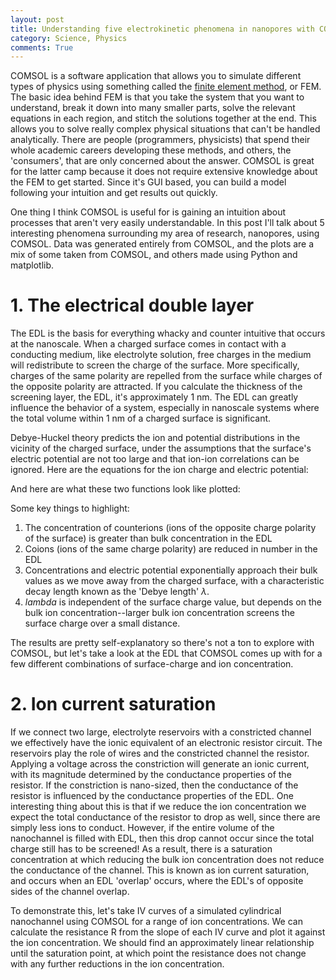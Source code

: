 ```yaml
---
layout: post
title: Understanding five electrokinetic phenomena in nanopores with COMSOL
category: Science, Physics
comments: True
---
```


COMSOL is a software application that allows you to simulate different types of physics using something called the [finite element method](https://en.wikipedia.org/wiki/Finite_element_method), or FEM. The basic idea behind FEM is that you take the system that you want to understand, break it down into many smaller parts, solve the relevant equations in each region, and stitch the solutions together at the end. This allows you to solve really complex physical situations that can't be handled analytically. There are people (programmers, physicists) that spend their whole academic careers developing these methods, and others, the 'consumers', that are only concerned about the answer. COMSOL is great for the latter camp because it does not require extensive knowledge about the FEM to get started. Since it's GUI based, you can build a model following your intuition and get results out quickly.

One thing I think COMSOL is useful for is gaining an intuition about processes that aren't very easily understandable. In this post I'll talk about 5 interesting phenomena surrounding my area of research, nanopores, using COMSOL. Data was generated entirely from COMSOL, and the plots are a mix of some taken from COMSOL, and others made using Python and matplotlib.

# 1. The electrical double layer
The EDL is the basis for everything whacky and counter intuitive that occurs at the nanoscale. When a charged surface comes in contact with a conducting medium, like electrolyte solution, free charges in the medium will redistribute to screen the charge of the surface. More specifically, charges of the same polarity are repelled from the surface while charges of the opposite polarity are attracted. If you calculate the thickness of the screening layer, the EDL, it's approximately 1 nm. The EDL can greatly influence the behavior of a system, especially in nanoscale systems where the total volume within 1 nm of a charged surface is significant.

Debye-Huckel theory predicts the ion and potential distributions in the vicinity of the charged surface, under the assumptions that the surface's electric potential are not too large and that ion-ion correlations can be ignored. Here are the equations for the ion charge and electric potential:


And here are what these two functions look like plotted:

Some key things to highlight:
1. The concentration of counterions (ions of the opposite charge polarity of the surface) is greater than bulk concentration in the EDL
2. Coions (ions of the same charge polarity) are reduced in number in the EDL
3. Concentrations and electric potential exponentially approach their bulk values as we move away from the charged surface, with a characteristic decay length known as the 'Debye length' $\lambda$.
4. $lambda$ is independent of the surface charge value, but depends on the bulk ion concentration--larger bulk ion concentration screens the surface charge over a small distance.

The results are pretty self-explanatory so there's not a ton to explore with COMSOL, but let's take a look at the EDL that COMSOL comes up with for a few different combinations of surface-charge and ion concentration.


# 2. Ion current saturation
If we connect two large, electrolyte reservoirs with a constricted channel we effectively have the ionic equivalent of an electronic resistor circuit. The reservoirs play the role of wires and the constricted channel the resistor. Applying a voltage across the constriction will generate an ionic current, with its magnitude determined by the conductance properties of the resistor. If the constriction is nano-sized, then the conductance of the resistor is influenced by the conductance properties of the EDL. One interesting thing about this is that if we reduce the ion concentration we expect the total conductance of the resistor to drop as well, since there are simply less ions to conduct. However, if the entire volume of the nanochannel is filled with EDL, then this drop cannot occur since the total charge still has to be screened! As a result, there is a saturation concentration at which reducing the bulk ion concentration does not reduce the conductance of the channel. This is known as ion current saturation, and occurs when an EDL 'overlap' occurs, where the EDL's of opposite sides of the channel overlap.

To demonstrate this, let's take IV curves of a simulated cylindrical nanochannel using COMSOL for a range of ion concentrations. We can calculate the resistance R from the slope of each IV curve and plot it against the ion concentration. We should find an approximately linear relationship until the saturation point, at which point the resistance does not change with any further reductions in the ion concentration.


